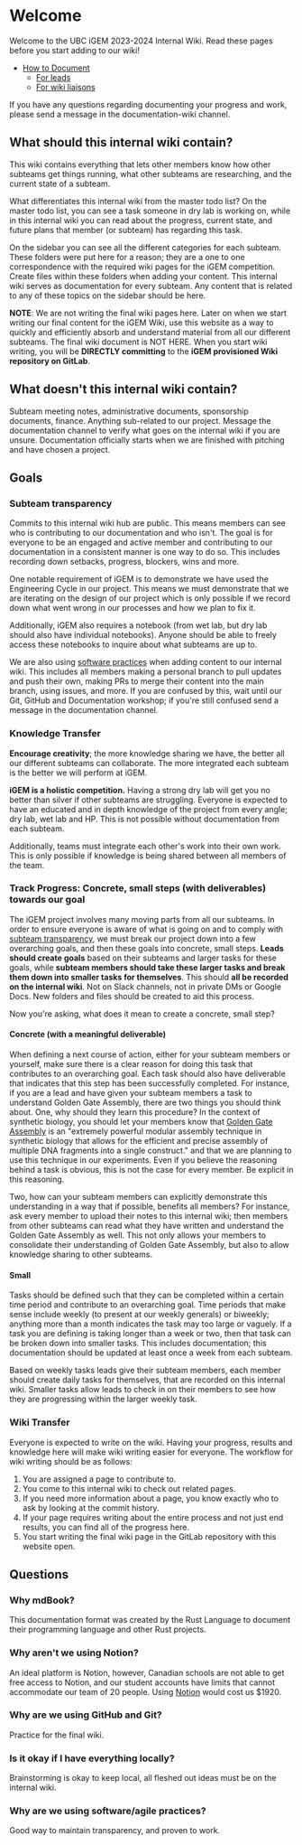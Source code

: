 # Welcome

Welcome to the UBC iGEM 2023-2024 Internal Wiki. Read these pages before you start adding to our wiki!

- [How to Document](./documentation/index.md)
  - [For leads](./documentation/lead.md)
  - [For wiki liaisons](./documentation/liaison.md)

If you have any questions regarding documenting your progress and work, please send a message in the documentation-wiki channel.

## What should this internal wiki contain?

This wiki contains everything that lets other members know how other subteams get things running, what other subteams are researching, and the current state of a subteam.

What differentiates this internal wiki from the master todo list? On the master todo list, you can see a task someone in dry lab is working on, while in this internal wiki you can read about the progress, current state, and future plans that member (or subteam) has regarding this task.

On the sidebar you can see all the different categories for each subteam. These folders were put here for a reason; they are a one to one correspondence with the required wiki pages for the iGEM competition. Create files within these folders when adding your content. This internal wiki serves as documentation for every subteam. Any content that is related to any of these topics on the sidebar should be here.

**NOTE**: We are not writing the final wiki pages here. Later on when we start writing our final content for the iGEM Wiki, use this website as a way to quickly and efficiently absorb and understand material from all our different subteams. The final wiki document is NOT HERE. When you start wiki writing, you will be **DIRECTLY committing** to the **iGEM provisioned Wiki repository on GitLab**.

## What doesn't this internal wiki contain?

Subteam meeting notes, administrative documents, sponsorship documents, finance. Anything sub-related to our project. Message the documentation channel to verify what goes on the internal wiki if you are unsure. Documentation officially starts when we are finished with pitching and have chosen a project.

## Goals

### Subteam transparency

Commits to this internal wiki hub are public. This means members can see who is contributing to our documentation and who isn't. The goal is for everyone to be an engaged and active member and contributing to our documentation in a consistent manner is one way to do so. This includes recording down setbacks, progress, blockers, wins and more.

One notable requirement of iGEM is to demonstrate we have used the Engineering Cycle in our project. This means we must demonstrate that we are iterating on the design of our project which is only possible if we record down what went wrong in our processes and how we plan to fix it.

Additionally, iGEM also requires a notebook (from wet lab, but dry lab should also have individual notebooks). Anyone should be able to freely access these notebooks to inquire about what subteams are up to.

We are also using [software practices](#why-are-we-using-software-practices) when adding content to our internal wiki. This includes all members making a personal branch to pull updates and push their own, making PRs to merge their content into the main branch, using issues, and more. If you are confused by this, wait until our Git, GitHub and Documentation workshop; if you're still confused send a message in the documentation channel.

### Knowledge Transfer

**Encourage creativity**; the more knowledge sharing we have, the better all our different subteams can collaborate. The more integrated each subteam is the better we will perform at iGEM.

**iGEM is a holistic competition.** Having a strong dry lab will get you no better than silver if other subteams are struggling. Everyone is expected to have an educated and in depth knowledge of the project from every angle; dry lab, wet lab and HP. This is not possible without documentation from each subteam.

Additionally, teams must integrate each other's work into their own work. This is only possible if knowledge is being shared between all members of the team.

### Track Progress: Concrete, small steps (with deliverables) towards our goal

The iGEM project involves many moving parts from all our subteams. In order to ensure everyone is aware of what is going on and to comply with [subteam transparency](#subteam-transparency), we must break our project down into a few overarching goals, and then these goals into concrete, small steps. **Leads should create goals** based on their subteams and larger tasks for these goals, while **subteam members should take these larger tasks and break them down into smaller tasks for themselves**. This should **all be recorded on the internal wiki**. Not on Slack channels, not in private DMs or Google Docs. New folders and files should be created to aid this process.

Now you're asking, what does it mean to create a concrete, small step?

#### Concrete (with a meaningful deliverable)

When defining a next course of action, either for your subteam members or yourself, make sure there is a clear reason for doing this task that contributes to an overarching goal. Each task should also have deliverable that indicates that this step has been successfully completed. For instance, if you are a lead and have given your subteam members a task to understand Golden Gate Assembly, there are two things you should think about. One, why should they learn this procedure? In the context of synthetic biology, you should let your members know that [Golden Gate Assembly](https://technology.igem.org/assembly/golden-gate) is an "extremely powerful modular assembly technique in synthetic biology that allows for the efficient and precise assembly of multiple DNA fragments into a single construct." and that we are planning to use this technique in our experiments. Even if you believe the reasoning behind a task is obvious, this is not the case for every member. Be explicit in this reasoning.

Two, how can your subteam members can explicitly demonstrate this understanding in a way that if possible, benefits all members? For instance, ask every member to upload their notes to this internal wiki; then members from other subteams can read what they have written and understand the Golden Gate Assembly as well. This not only allows your members to consolidate their understanding of Golden Gate Assembly, but also to allow knowledge sharing to other subteams.

#### Small

Tasks should be defined such that they can be completed within a certain time period and contribute to an overarching goal. Time periods that make sense include weekly (to present at our weekly generals) or biweekly; anything more than a month indicates the task may too large or vaguely. If a task you are defining is taking longer than a week or two, then that task can be broken down into smaller tasks. This includes documentation; this documentation should be updated at least once a week from each subteam.

Based on weekly tasks leads give their subteam members, each member should create daily tasks for themselves, that are recorded on this internal wiki. Smaller tasks allow leads to check in on their members to see how they are progressing within the larger weekly task.

### Wiki Transfer

Everyone is expected to write on the wiki. Having your progress, results and knowledge here will make wiki writing easier for everyone. The workflow for wiki writing should be as follows:

1. You are assigned a page to contribute to.
2. You come to this internal wiki to check out related pages.
3. If you need more information about a page, you know exactly who to ask by looking at the commit history.
4. If your page requires writing about the entire process and not just end results, you can find all of the progress here.
5. You start writing the final wiki page in the GitLab repository with this website open.

## Questions

### Why mdBook?

This documentation format was created by the Rust Language to document their programming language and other Rust projects.

### Why aren't we using Notion?

An ideal platform is Notion, however, Canadian schools are not able to get free access to Notion, and our student accounts have limits that cannot accommodate our team of 20 people. Using [Notion](https://www.notion.so/pricing) would cost us $1920.

### Why are we using GitHub and Git?
Practice for the final wiki.

### Is it okay if I have everything locally?
Brainstorming is okay to keep local, all fleshed out ideas must be on the internal wiki.

### Why are we using software/agile practices?
Good way to maintain transparency, and proven to work.
